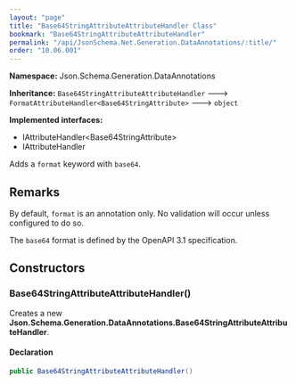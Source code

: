 ```yaml
---
layout: "page"
title: "Base64StringAttributeAttributeHandler Class"
bookmark: "Base64StringAttributeAttributeHandler"
permalink: "/api/JsonSchema.Net.Generation.DataAnnotations/:title/"
order: "10.06.001"
---
```

**Namespace:** Json.Schema.Generation.DataAnnotations

**Inheritance:**
`Base64StringAttributeAttributeHandler`
 🡒 
`FormatAttributeHandler<Base64StringAttribute>`
 🡒 
`object`

**Implemented interfaces:**

- IAttributeHandler\<Base64StringAttribute\>
- IAttributeHandler

Adds a `format` keyword with `base64`.

## Remarks

By default, `format` is an annotation only.  No validation will occur unless configured to do so.

The `base64` format is defined by the OpenAPI 3.1 specification.

## Constructors

### Base64StringAttributeAttributeHandler()

Creates a new **Json.Schema.Generation.DataAnnotations.Base64StringAttributeAttributeHandler**.

#### Declaration

```c#
public Base64StringAttributeAttributeHandler()
```


